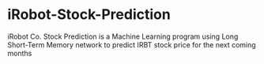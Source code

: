 # iRobot-Stock-Prediction
iRobot Co. Stock Prediction is a Machine Learning program using Long Short-Term Memory network to predict IRBT stock price for the next coming months

